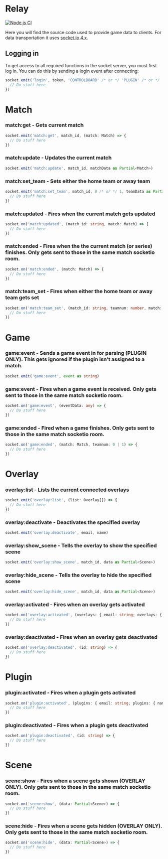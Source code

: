 # Relay

[![Node.js CI](https://github.com/mn-rocket-league/relay-server/actions/workflows/node.js.yml/badge.svg?branch=main)](https://github.com/mn-rocket-league/relay-server/actions/workflows/node.js.yml)

Here you will find the source code used to provide game data to clients. For data transportation it uses [socket.io 4.x](https://socket.io/docs/v4/).

## Logging in

To get access to all required functions in the socket server, you must first log in. You can do this by sending a login event after connecting:

```typescript
socket.emit('login', token, 'CONTROLBOARD' /* or */ 'PLUGIN' /* or */ 'OVERLAY', (status: string, info: { name: string; version: string; author: string }) => {
  // Do stuff here
})
```

# Match 

### match:get - Gets current match
```typescript
socket.emit('match:get', match_id, (match: Match) => {
  // Do stuff here
})
```

### match:update - Updates the current match
```typescript
socket.emit('match:update', match_id, matchData as Partial<Match>)
```

### match:set_team - Sets either the home team or away team
```typescript
socket.emit('match:set_team', match_id, 0 /* or */ 1, teamData as Partial<Team>, (err?: Error) => {
  // Do stuff here
})
```

### match:updated - Fires when the current match gets updated
```typescript
socket.on('match:updated', (match_id: string, match: Match) => {
  // Do stuff here
})
```

### match:ended - Fires when the the current match (or series) finishes. Only gets sent to those in the same match socketio room.
```typescript
socket.on('match:ended', (match: Match) => {
  // Do stuff here
})
```

### match:team_set - Fires when either the home team or away team gets set
```typescript
socket.on('match:team_set', (match_id: string, teamnum: number, match: Match) => {
  // Do stuff here
})
```

# Game

### game:event - Sends a game event in for parsing (PLUGIN ONLY). This gets ignored if the plugin isn't assigned to a match.
```typescript
socket.emit('game:event', event as string)
```

### game:event - Fires when a game event is received. Only gets sent to those in the same match socketio room.
```typescript
socket.on('game:event', (eventData: any) => {
  // Do stuff here
})
```

### game:ended - Fired when a game finishes. Only gets sent to those in the same match socketio room.
```typescript
socket.on('game:ended', (match: Match, teamnum: 0 | 1) => {
  // Do stuff here
})
```

# Overlay

### overlay:list - Lists the current connected overlays
```typescript
socket.emit('overlay:list', (list: Overlay[]) => {
  // Do stuff here
})
```

### overlay:deactivate - Deactivates the specified overlay
```typescript
socket.emit('overlay:deactivate', email, name)
```

### overlay:show_scene - Tells the overlay to show the specified scene
```typescript
socket.emit('overlay:show_scene', match_id, data as Partial<Scene>)
```

### overlay:hide_scene - Tells the overlay to hide the specified scene
```typescript
socket.emit('overlay:hide_scene', match_id, data as Partial<Scene>)
```

### overlay:activated - Fires when an overlay gets activated
```typescript
socket.on('overlay:activated', (overlays: { email: string; overlays: { name: string; id: string }[] }[]) => {
  // Do stuff here
})
```

### overlay:deactivated - Fires when an overlay gets deactivated
```typescript
socket.on('overlay:deactivated', (id: string) => {
  // Do stuff here
})
```

# Plugin 

### plugin:activated - Fires when a plugin gets activated
```typescript
socket.on('plugin:activated', (plugins: { email: string; plugins: { name: string; id: string }[] }[]) => {
  // Do stuff here
})
```

### plugin:deactivated - Fires when a plugin gets deactivated
```typescript
socket.on('plugin:deactivated', (id: string) => {
  // Do stuff here
})
```

# Scene

### scene:show - Fires when a scene gets shown (OVERLAY ONLY). Only gets sent to those in the same match socketio room.
```typescript
socket.on('scene:show', (data: Partial<Scene>) => {
  // Do stuff here
})
```

### scene:hide - Fires when a scene gets hidden (OVERLAY ONLY). Only gets sent to those in the same match socketio room.
```typescript
socket.on('scene:hide', (data: Partial<Scene>) => {
  // Do stuff here
})
```